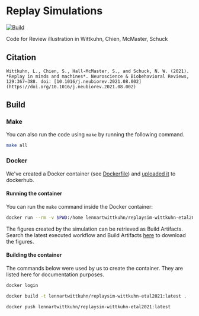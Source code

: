 # Replay Simulations

[![Build](https://github.com/nschuck/replaysim-wittkuhn-etal2021/actions/workflows/main.yml/badge.svg)](https://github.com/nschuck/replaysim-wittkuhn-etal2021/actions/workflows/main.yml)

Code for Review illustration in Wittkuhn, Chien, McMaster, Schuck

## Citation

```
Wittkuhn, L., Chien, S., Hall-McMaster, S., and Schuck, N. W. (2021). *Replay in minds and machines*. Neuroscience & Biobehavioral Reviews, 129:367–388. doi: [10.1016/j.neubiorev.2021.08.002](https://doi.org/10.1016/j.neubiorev.2021.08.002)
```

## Build

### Make

You can also run the code using `make` by running the following command.

```bash
make all
```

### Docker

We've created a Docker container (see [Dockerfile](Dockerfile)) and [uploaded it](https://hub.docker.com/r/lennartwittkuhn/replaysim-wittkuhn-etal2021) to dockerhub.

#### Running the container

You can run the `make` command inside the Docker container:

```bash
docker run --rm -v $PWD:/home lennartwittkuhn/replaysim-wittkuhn-etal2021 /bin/sh -c "cd /home; make all"
```

The figures created by the simulation can be retrieved as Build Artifacts.
Search the latest executed workflow and Build Artifacts [here](https://github.com/lnnrtwttkhn/replaysim-wittkuhn-etal2021/actions/) to download the figures.

#### Building the container

The commands below were used by us to create the container.
They are listed here for documentation purposes.

```bash
docker login
```

```bash
docker build -t lennartwittkuhn/replaysim-wittkuhn-etal2021:latest .
```

```bash
docker push lennartwittkuhn/replaysim-wittkuhn-etal2021:latest
```
